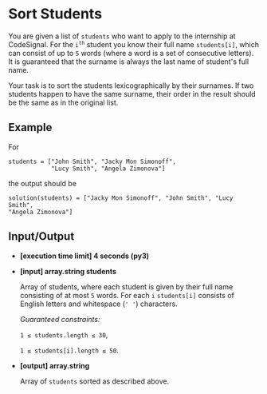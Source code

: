 # Sort Students

You are given a list of `students` who want to apply to the internship at CodeSignal. For the <code>i<sup>th</sup></code> student you know their full name `students[i]`, which can consist of up to `5` words (where a word is a set of consecutive letters). It is guaranteed that the surname is always the last name of student's full name.

Your task is to sort the students lexicographically by their surnames. If two students happen to have the same surname, their order in the result should be the same as in the original list.

## Example

For
```
students = ["John Smith", "Jacky Mon Simonoff", 
            "Lucy Smith", "Angela Zimonova"]
```
the output should be
<code><pre style="white-space: pre;">
solution(students) = ["Jacky Mon Simonoff", "John Smith", 
                          "Lucy Smith", "Angela Zimonova"]
</pre></code>

## Input/Output

- **[execution time limit] 4 seconds (py3)**

- **[input] array.string students**

	Array of students, where each student is given by their full name consisting of at most `5` words. For each `i` `students[i]` consists of English letters and whitespace (`' '`) characters.

	*Guaranteed constraints:*

	`1 ≤ students.length ≤ 30`,

	`1 ≤ students[i].length ≤ 50`.

- **[output] array.string**

	Array of `students` sorted as described above.
